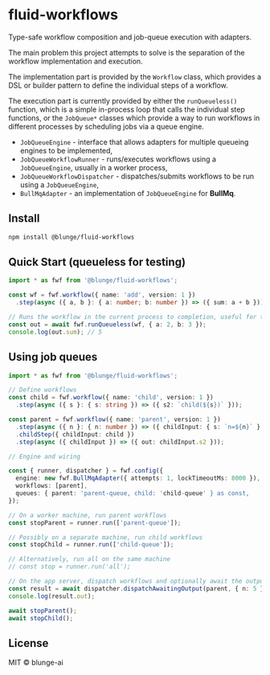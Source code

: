 # fluid-workflows

Type-safe workflow composition and job-queue execution with adapters.

The main problem this project attempts to solve is the separation of the workflow implementation and
execution.

The implementation part is provided by the `Workflow` class, which provides a DSL or builder
pattern to define the individual steps of a workflow.

The execution part is currently provided by either the `runQueueless()` function, which is a simple
in-process loop that calls the individual step functions, or the `JobQueue*` classes which provide a
way to run workflows in different processes by scheduling jobs via a queue engine.

* `JobQueueEngine` - interface that allows adapters for multiple queueing engines to be implemented,
* `JobQueueWorkflowRunner` - runs/executes workflows using a `JobQueueEngine`, usually in a worker process,
* `JobQueueWorkflowDispatcher` - dispatches/submits workflows to be run using a `JobQueueEngine`,
* `BullMqAdapter` - an implementation of `JobQueueEngine` for **BullMq**.

## Install

```bash
npm install @blunge/fluid-workflows
```

## Quick Start (queueless for testing)

```ts
import * as fwf from '@blunge/fluid-workflows';

const wf = fwf.workflow({ name: 'add', version: 1 })
  .step(async ({ a, b }: { a: number; b: number }) => ({ sum: a + b }));

// Runs the workflow in the current process to completion, useful for testing
const out = await fwf.runQueueless(wf, { a: 2, b: 3 });
console.log(out.sum); // 5
```

## Using job queues

```ts
import * as fwf from '@blunge/fluid-workflows';

// Define workflows
const child = fwf.workflow({ name: 'child', version: 1 })
  .step(async ({ s }: { s: string }) => ({ s2: `child(${s})` }));

const parent = fwf.workflow({ name: 'parent', version: 1 })
  .step(async ({ n }: { n: number }) => ({ childInput: { s: `n=${n}` } }))
  .childStep({ childInput: child })
  .step(async ({ childInput }) => ({ out: childInput.s2 }));

// Engine and wiring

const { runner, dispatcher } = fwf.config({
  engine: new fwf.BullMqAdapter({ attempts: 1, lockTimeoutMs: 8000 }),
  workflows: [parent],
  queues: { parent: 'parent-queue, child: 'child-queue' } as const,
});

// On a worker machine, run parent workflows
const stopParent = runner.run(['parent-queue']);

// Possibly on a separate machine, run child workflows
const stopChild = runner.run(['child-queue']);

// Alternatively, run all on the same machine
// const stop = runner.run('all');

// On the app server, dispatch workflows and optionally await the output
const result = await dispatcher.dispatchAwaitingOutput(parent, { n: 5 });
console.log(result.out);

await stopParent();
await stopChild();
```

## License

MIT © blunge-ai

